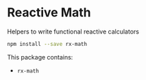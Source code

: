 # Reactive Math

Helpers to write functional reactive calculators

```bash
npm install --save rx-math
```

This package contains:
* `rx-math`
